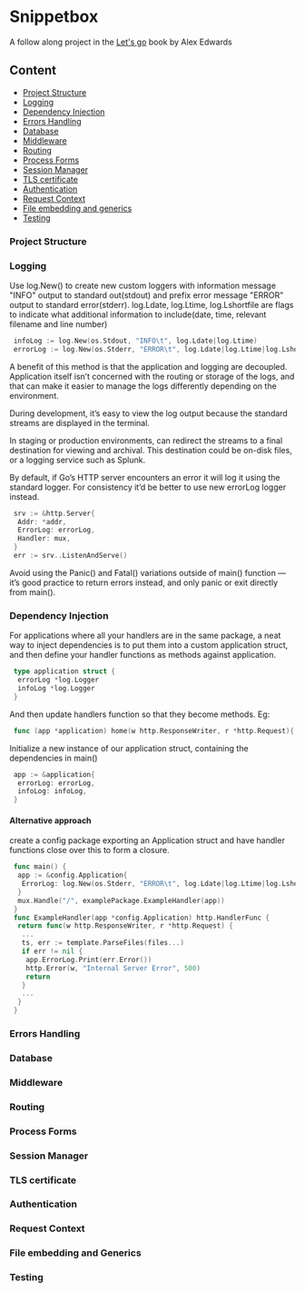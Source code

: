 # Snippetbox
 A follow along project in the [Let's go](https://lets-go.alexedwards.net/) book by Alex Edwards

## Content
* [Project Structure](#project-structure)
* [Logging](#logging)
* [Dependency Injection](#dependency-injection)
* [Errors Handling](#errors-handling)
* [Database](#database)
* [Middleware](#middleware)
* [Routing](#routing)
* [Process Forms](#process-forms)
* [Session Manager](#session-manager)
* [TLS certificate](#tls-certificate)
* [Authentication](#authentication)
* [Request Context](#request-context)
* [File embedding and generics](#file-embedding-and-generics)
* [Testing](#testing)


### Project Structure
### Logging
<p>Use log.New() to create new custom loggers with information message "INFO" output to standard out(stdout) and prefix error message "ERROR" output to standard error(stderr). log.Ldate, log.Ltime, log.Lshortfile are flags to indicate what additional information to include(date, time, relevant filename and line number)</p>

```go
 infoLog := log.New(os.Stdout, "INFO\t", log.Ldate|log.Ltime)
 errorLog := log.New(os.Stderr, "ERROR\t", log.Ldate|log.Ltime|log.Lshortfile)
```

<p>A benefit of this method is that the application and logging are decoupled. Application itself isn’t concerned with the routing or storage of the logs, and that can make it easier to manage the logs differently depending on the environment.</p>
<p>During development, it’s easy to view the log output because the standard streams are displayed in the terminal.</p>
<p>In staging or production environments, can redirect the streams to a final destination for viewing and archival. This destination could be on-disk files, or a logging service such as Splunk.</p>
<p> By default, if Go’s HTTP server encounters an error it will log it using the standard logger. For consistency it’d be better to use new errorLog logger instead.</p>

```go
 srv := &http.Server{
  Addr: *addr,
  ErrorLog: errorLog,
  Handler: mux,
 }
 err := srv..ListenAndServe()
```

<p>Avoid using the Panic() and Fatal() variations outside of main() function — it’s good practice to return errors instead, and only panic or exit directly from main().</p>

### Dependency Injection
<p>For applications where all your handlers are in the same package, a neat way to inject dependencies is to put them into a custom application struct, and then define your handler functions as methods against application.</p>

```go
 type application struct {
  errorLog *log.Logger
  infoLog *log.Logger
 }
```

<p>And then update handlers function so that they become methods. Eg:</p>

```go
 func (app *application) home(w http.ResponseWriter, r *http.Request){...}
```

<p>Initialize a new instance of our application struct, containing the dependencies in main()</p>

```go
 app := &application{
  errorLog: errorLog,
  infoLog: infoLog,
 }
```

#### Alternative approach
<p>create a config package exporting an Application struct and have handler functions close over this to form a closure.</p>

```go
 func main() {
  app := &config.Application{
   ErrorLog: log.New(os.Stderr, "ERROR\t", log.Ldate|log.Ltime|log.Lshortfile)
  } 
  mux.Handle("/", examplePackage.ExampleHandler(app))
 }
 func ExampleHandler(app *config.Application) http.HandlerFunc {
  return func(w http.ResponseWriter, r *http.Request) {
   ...
   ts, err := template.ParseFiles(files...)
   if err != nil {
    app.ErrorLog.Print(err.Error())
    http.Error(w, "Internal Server Error", 500)
    return
   } 
   ...
  }
 }
```

### Errors Handling
### Database
### Middleware
### Routing
### Process Forms
### Session Manager
### TLS certificate
### Authentication
### Request Context
### File embedding and Generics
### Testing
